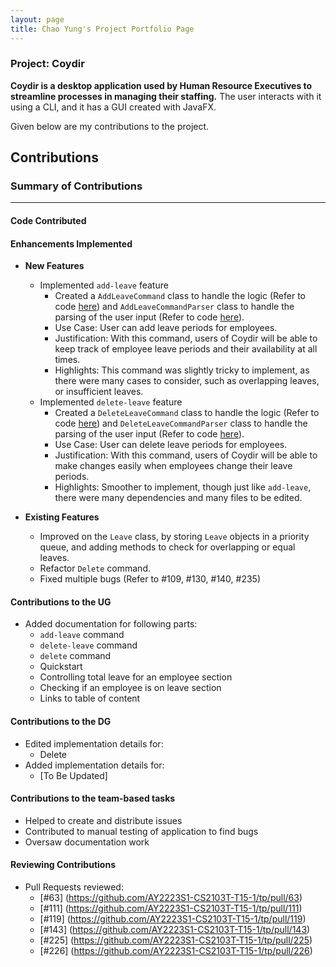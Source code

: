 ```yaml
---
layout: page
title: Chao Yung's Project Portfolio Page
---
```


### Project: Coydir

**Coydir is a desktop application used by Human Resource Executives to streamline processes in managing their staffing.** The user interacts with it using a CLI, and it has a GUI created with JavaFX.

Given below are my contributions to the project.

## Contributions

### Summary of Contributions

---

#### Code Contributed

#### Enhancements Implemented
* **New Features**
  * Implemented `add-leave` feature
    * Created a `AddLeaveCommand` class to handle the logic (Refer to code [here](https://github.com/AY2223S1-CS2103T-T15-1/tp/blob/master/src/main/java/coydir/logic/commands/AddLeaveCommand.java)) 
    and `AddLeaveCommandParser` class to handle the parsing of the user input (Refer to code [here](https://github.com/AY2223S1-CS2103T-T15-1/tp/blob/master/src/main/java/coydir/logic/parser/AddLeaveCommandParser.java)).
    * Use Case: User can add leave periods for employees.
    * Justification: With this command, users of Coydir will be able to keep track of employee leave periods and their availability at all times.
    * Highlights: This command was slightly tricky to implement, as there were many cases to consider, such as overlapping leaves, or insufficient leaves. 
  * Implemented `delete-leave` feature
    * Created a `DeleteLeaveCommand` class to handle the logic (Refer to code [here](https://github.com/AY2223S1-CS2103T-T15-1/tp/blob/master/src/main/java/coydir/logic/commands/DeleteLeaveCommand.java)) 
    and `DeleteLeaveCommandParser` class to handle the parsing of the user input (Refer to code [here](https://github.com/AY2223S1-CS2103T-T15-1/tp/blob/master/src/main/java/coydir/logic/parser/DeleteLeaveCommandParser.java)).
    * Use Case: User can delete leave periods for employees.
    * Justification: With this command, users of Coydir will be able to make changes easily when employees change their leave periods.
    * Highlights: Smoother to implement, though just like `add-leave`, there were many dependencies and many files to be edited.


* **Existing Features**
  * Improved on the `Leave` class, by storing `Leave` objects in a priority queue, and adding methods to check for overlapping or equal leaves.
  * Refactor `Delete` command.
  * Fixed multiple bugs (Refer to #109, #130, #140, #235)

#### Contributions to the UG 
* Added documentation for following parts:
  * `add-leave` command
  * `delete-leave` command
  * `delete` command
  * Quickstart
  * Controlling total leave for an employee section
  * Checking if an employee is on leave section
  * Links to table of content

#### Contributions to the DG
* Edited implementation details for:
  * Delete
* Added implementation details for:
  * [To Be Updated]

#### Contributions to the team-based tasks
* Helped to create and distribute issues 
* Contributed to manual testing of application to find bugs
* Oversaw documentation work

#### Reviewing Contributions
* Pull Requests reviewed:
  * [#63] (https://github.com/AY2223S1-CS2103T-T15-1/tp/pull/63)
  * [#111] (https://github.com/AY2223S1-CS2103T-T15-1/tp/pull/111)
  * [#119] (https://github.com/AY2223S1-CS2103T-T15-1/tp/pull/119)
  * [#143] (https://github.com/AY2223S1-CS2103T-T15-1/tp/pull/143)
  * [#225] (https://github.com/AY2223S1-CS2103T-T15-1/tp/pull/225)
  * [#226] (https://github.com/AY2223S1-CS2103T-T15-1/tp/pull/226)
